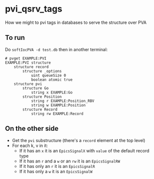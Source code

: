 # pvi_qsrv_tags

How we might to pvi tags in databases to serve the structure over PVA

## To run
Do `softIocPVA -d test.db` then in another terminal:

```
# pvget EXAMPLE:PVI
EXAMPLE:PVI structure 
    structure record
        structure _options
            uint queueSize 0
            boolean atomic true
    structure pvi
        structure Go
            string x EXAMPLE:Go
        structure Position
            string r EXAMPLE:Position_RBV
            string w EXAMPLE:Position
        structure Record
            string rw EXAMPLE:Record
```

## On the other side

- Get the `pvi` substructure (there's a `record` element at the top level)
- For each k, v in it:
  - If it has an `x` it is an `EpicsSignalX` with `value` of the default record type
  - If it has an `r` and a `w` or an `rw` it is an `EpicsSignalRW`
  - If it has only an `r` it is an `EpicsSignalR`
  - If it has only a `w` it is an `EpicsSignalW`